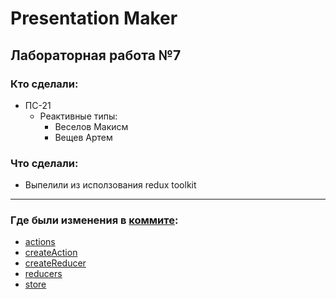 # Presentation Maker

## Лабораторная работа №7
### Кто сделали:
- ПС-21
   - Реактивные типы:
      - Веселов Макисм
      - Вещев Артем
     
### Что сделали:
- Выпелили из исползования redux toolkit

--- 

### Где были изменения в [коммите](https://github.com/Seelpy/slides-maker/commit/139f9a76c6a404368eaccf66e27d1c01cc54ef7c#diff-b0246ea54ae7c4d9ee5e0c04fbac7f316746cb3e89da4f41f1881c8cb331d118):
- [actions](https://github.com/Seelpy/slides-maker/tree/lw-7/src/store/actions)
- [createAction](https://github.com/Seelpy/slides-maker/blob/lw-7/src/store/createAction.ts)
- [createReducer](https://github.com/Seelpy/slides-maker/blob/lw-7/src/store/createReducer.ts)
- [reducers](https://github.com/Seelpy/slides-maker/tree/lw-7/src/store/reducers)
- [store](https://github.com/Seelpy/slides-maker/blob/lw-7/src/store/store.ts)
